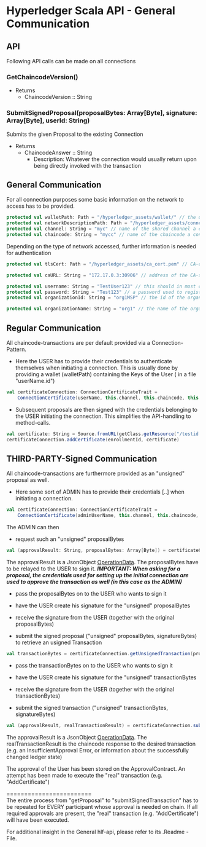 # <a id="General Communication" /> Hyperledger Scala API - General Communication

## API
Following API calls can be made on all connections

### GetChaincodeVersion()
- Returns 
    - ChaincodeVersion :: String 

### SubmitSignedProposal(proposalBytes: Array[Byte], signature: Array[Byte], userId: String)
Submits the given Proposal to the existing Connection
- Returns
    -  ChaincodeAnswer :: String 
        - Description: Whatever the connection would usually return upon being directly invoked with the transaction

## General Communication
For all connection purposes some basic information on the network to access has to be provided.
```scala
protected val walletPath: Path = "/hyperledger_assets/wallet/" // the directory containing your certificates.
protected val networkDescriptionPath: Path = "/hyperledger_assets/connection_profile.yaml" // the file describing the existing network.
protected val channel: String = "myc" // name of the shared channel a connection is requested for.
protected val chaincode: String = "mycc" // name of the chaincode a connection is requested for.
```

Depending on the type of network accessed, further information is needed for authentication
```scala
protected val tlsCert: Path = "/hyperledger_assets/ca_cert.pem" // CA-certificate to have your client validate that the server you are talking to is actually the CA.

protected val caURL: String = "172.17.0.3:30906" // address of the CA-server.

protected val username: String = "TestUser123" // this should in most cases be the name of the .id file in your wallet directory.
protected val password: String = "Test123" // a password used to register a user and receive/set a certificate for said user when enrolling.
protected val organizationId: String = "org1MSP" // the id of the organization the user belongs to.

protected val organizationName: String = "org1" // the name of the organization the user belongs to.

```

## Regular Communication
All chaincode-transactions are per default provided via a Connection-Pattern.
- Here the USER has to provide their credentials to authenticate themselves when initiating a connection.
    This is usually done by providing a wallet (walletPath) containing the Keys of the User ( in a file "userName.id")
```scala
val certificateConnection: ConnectionCertificateTrait = 
    ConnectionCertificate(userName, this.channel, this.chaincode, this.walletPath, this.networkDescriptionPath)
```
- Subsequent proposals are then signed with the credentials belonging to the USER initiating the connection.
    This simplifies the API-handling to method-calls.
```scala
val certificate: String = Source.fromURL(getClass.getResource("/testid.csr")).mkString
certificateConnection.addCertificate(enrollmentId, certificate)
```

## THIRD-PARTY-Signed Communication
All chaincode-transactions are furthermore provided as an "unsigned" proposal as well.

- Here some sort of ADMIN has to provide their credentials [..] when initiating a connection.
```scala
val certificateConnection: ConnectionCertificateTrait = 
    ConnectionCertificate(adminUserName, this.channel, this.chaincode, this.adminWalletPath, this.networkDescriptionPath)
```
The ADMIN can then 
- request such an "unsigned" proposalBytes
```scala
val (approvalResult: String, proposalBytes: Array[Byte]) = certificateConnection.getProposalAddCertificate(userCertificate, enrollmentId, certificate)
```
The approvalResult is a JsonObject [OperationData](../chaincode/operation.md#OperationData).
The proposalBytes have to be relayed to the USER to sign it.
**_IMPORTANT: When asking for a proposal, the credentials used for setting up the initial connection are used to approve the transaction as well (in this case as the ADMIN)_**

- pass the proposalBytes on to the USER who wants to sign it
- have the USER create his signature for the "unsigned" proposalBytes
- receive the signature from the USER (together with the original proposalBytes)

- submit the signed proposal ("unsigned" proposalBytes, signatureBytes) to retrieve an usigned Transaction
```scala
val transactionBytes = certificateConnection.getUnsignedTransaction(proposalBytes: Array[Byte], signatureBytes: Array[Byte])
```

- pass the transactionBytes on to the USER who wants to sign it
- have the USER create his signature for the "unsigned" transactionBytes
- receive the signature from the USER (together with the original transactionBytes)

- submit the signed transaction ("unsigned" transactionBytes, signatureBytes)
```scala
val (approvalResult, realTransactionResult) = certificateConnection.submitSignedTransaction(transactionBytes: Array[Byte], signatureBytes: Array[Byte])
```
The approvalResult is a JsonObject [OperationData](../chaincode/operation.md#OperationData).
The realTransactionResult is the chaincode response to the desired transaction
(e.g. an InsufficientApproval Error, or information about the successfully changed ledger state)

The approval of the User has been stored on the ApprovalContract.
An attempt has been made to execute the "real" transaction (e.g. "AddCertificate")

========================  
The entire process from "getProposal" to "submitSignedTransaction" has to be repeated for EVERY participant whose approval is needed on chain.
If all required approvals are present, the "real" transaction (e.g. "AddCertificate") will have been executed.

For additional insight in the General hlf-api, please refer to its .Readme - File.
